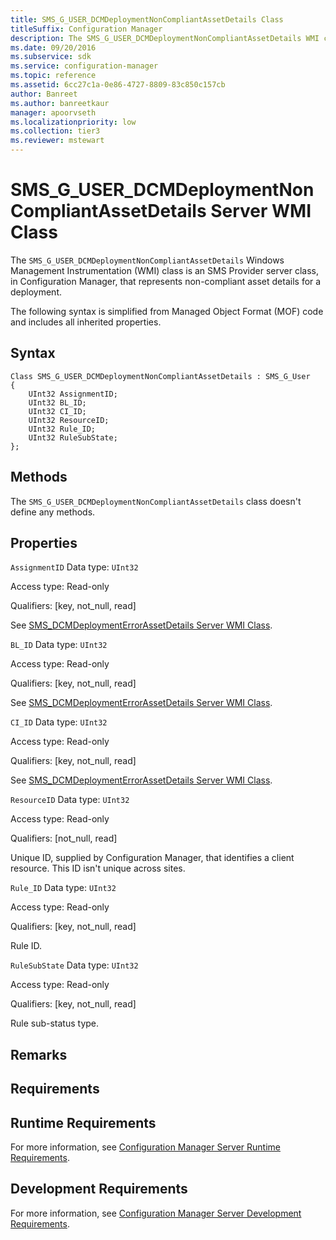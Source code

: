 ```yaml
---
title: SMS_G_USER_DCMDeploymentNonCompliantAssetDetails Class
titleSuffix: Configuration Manager
description: The SMS_G_USER_DCMDeploymentNonCompliantAssetDetails WMI class represents non-compliant asset details for a deployment.
ms.date: 09/20/2016
ms.subservice: sdk
ms.service: configuration-manager
ms.topic: reference
ms.assetid: 6cc27c1a-0e86-4727-8809-83c850c157cb
author: Banreet
ms.author: banreetkaur
manager: apoorvseth
ms.localizationpriority: low
ms.collection: tier3
ms.reviewer: mstewart
---
```

# SMS_G_USER_DCMDeploymentNonCompliantAssetDetails Server WMI Class
The `SMS_G_USER_DCMDeploymentNonCompliantAssetDetails` Windows Management Instrumentation (WMI) class is an SMS Provider server class, in Configuration Manager, that represents non-compliant asset details for a deployment.

 The following syntax is simplified from Managed Object Format (MOF) code and includes all inherited properties.

## Syntax

```
Class SMS_G_USER_DCMDeploymentNonCompliantAssetDetails : SMS_G_User
{
    UInt32 AssignmentID;
    UInt32 BL_ID;
    UInt32 CI_ID;
    UInt32 ResourceID;
    UInt32 Rule_ID;
    UInt32 RuleSubState;
};
```

## Methods
 The `SMS_G_USER_DCMDeploymentNonCompliantAssetDetails` class doesn't define any methods.

## Properties
 `AssignmentID`
 Data type: `UInt32`

 Access type: Read-only

 Qualifiers: [key, not_null, read]

 See [SMS_DCMDeploymentErrorAssetDetails Server WMI Class](../../../develop/reference/compliance/sms_dcmdeploymenterrorassetdetails-server-wmi-class.md).

 `BL_ID`
 Data type: `UInt32`

 Access type: Read-only

 Qualifiers: [key, not_null, read]

 See [SMS_DCMDeploymentErrorAssetDetails Server WMI Class](../../../develop/reference/compliance/sms_dcmdeploymenterrorassetdetails-server-wmi-class.md).

 `CI_ID`
 Data type: `UInt32`

 Access type: Read-only

 Qualifiers: [key, not_null, read]

 See [SMS_DCMDeploymentErrorAssetDetails Server WMI Class](../../../develop/reference/compliance/sms_dcmdeploymenterrorassetdetails-server-wmi-class.md).

 `ResourceID`
 Data type: `UInt32`

 Access type: Read-only

 Qualifiers: [not_null, read]

 Unique ID, supplied by Configuration Manager, that identifies a client resource. This ID isn't unique across sites.

 `Rule_ID`
 Data type: `UInt32`

 Access type: Read-only

 Qualifiers: [key, not_null, read]

 Rule ID.

 `RuleSubState`
 Data type: `UInt32`

 Access type: Read-only

 Qualifiers: [key, not_null, read]

 Rule sub-status type.

## Remarks

## Requirements

## Runtime Requirements
 For more information, see [Configuration Manager Server Runtime Requirements](../../../develop/core/reqs/server-runtime-requirements.md).

## Development Requirements
 For more information, see [Configuration Manager Server Development Requirements](../../../develop/core/reqs/server-development-requirements.md).
